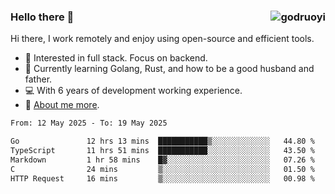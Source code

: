 ### Hello there 👋 <img align="right" src="https://github-readme-stats.vercel.app/api?username=godruoyi&show_icons=true" alt="godruoyi" />

Hi there, I work remotely and enjoy using open-source and efficient tools.

- 🔭 Interested in full stack. Focus on backend.
- 🌱 Currently learning Golang, Rust, and how to be a good husband and father.
- 💻 With 6 years of development working experience.
- 👒 [About me more](https://godruoyi.com/posts/about-godruoyi).



<!--START_SECTION:waka-->

```txt
From: 12 May 2025 - To: 19 May 2025

Go               12 hrs 13 mins  ███████████▒░░░░░░░░░░░░░   44.80 %
TypeScript       11 hrs 51 mins  ███████████░░░░░░░░░░░░░░   43.50 %
Markdown         1 hr 58 mins    █▓░░░░░░░░░░░░░░░░░░░░░░░   07.26 %
C                24 mins         ▒░░░░░░░░░░░░░░░░░░░░░░░░   01.50 %
HTTP Request     16 mins         ▒░░░░░░░░░░░░░░░░░░░░░░░░   00.98 %
```

<!--END_SECTION:waka-->
